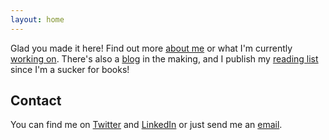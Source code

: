 ```yaml
---
layout: home
---
```


Glad you made it here! Find out more [about me](/about) or what I'm currently [working on](/projects). There's also a [blog](/posts) in the making, and I publish my [reading list](/readinglist) since I'm a sucker for books!


## Contact

You can find me on [Twitter](https://twitter.com/pascalwengerter) and [LinkedIn](https://linkedin.com/in/pascalwengerter/) or just send me an [email](mailto:heyyy@pascal.rocks).
